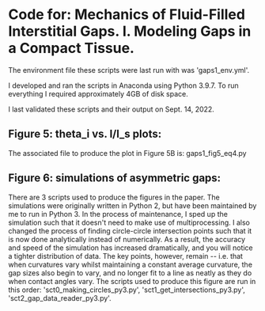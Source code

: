 # Code for: Mechanics of Fluid-Filled Interstitial Gaps. I. Modeling Gaps in a Compact Tissue.

The environment file these scripts were last run with was 'gaps1_env.yml'.

I developed and ran the scripts in Anaconda using Python 3.9.7. To run everything I required approximately 4GB of disk space. 

I last validated these scripts and their output on Sept. 14, 2022.


## Figure 5: theta_i vs. l/l_s plots:
The associated file to produce the plot in Figure 5B is: gaps1_fig5_eq4.py

## Figure 6: simulations of asymmetric gaps:
There are 3 scripts used to produce the figures in the paper. The simulations were originally written in Python 2, but have been maintained by me to run in Python 3. In the process of maintenance, I sped up the simulation such that it doesn't need to make use of multiprocessing. I also changed the process of finding circle-circle intersection points such that it is now done analytically instead of numerically. As a result, the accuracy and speed of the simulation has increased dramatically, and you will notice a tighter distribution of data. The key points, however, remain -- i.e. that when curvatures vary whilst maintaining a constant average curvature, the gap sizes also begin to vary, and no longer fit to a line as neatly as they do when contact angles vary. 
The scripts used to produce this figure are run in this order: 'sct0_making_circles_py3.py', 'sct1_get_intersections_py3.py', 'sct2_gap_data_reader_py3.py'.
